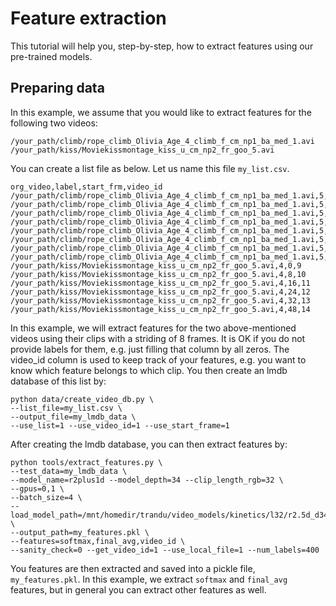# Feature extraction

This tutorial will help you, step-by-step, how to extract features using our pre-trained models.

## Preparing data

In this example, we assume that you would like to extract features for the following two videos:

```
/your_path/climb/rope_climb_Olivia_Age_4_climb_f_cm_np1_ba_med_1.avi
/your_path/kiss/Moviekissmontage_kiss_u_cm_np2_fr_goo_5.avi
```

You can create a list file as below. Let us name this file `my_list.csv`.

```
org_video,label,start_frm,video_id
/your_path/climb/rope_climb_Olivia_Age_4_climb_f_cm_np1_ba_med_1.avi,5,0,1
/your_path/climb/rope_climb_Olivia_Age_4_climb_f_cm_np1_ba_med_1.avi,5,8,2
/your_path/climb/rope_climb_Olivia_Age_4_climb_f_cm_np1_ba_med_1.avi,5,16,3
/your_path/climb/rope_climb_Olivia_Age_4_climb_f_cm_np1_ba_med_1.avi,5,24,4
/your_path/climb/rope_climb_Olivia_Age_4_climb_f_cm_np1_ba_med_1.avi,5,32,5
/your_path/climb/rope_climb_Olivia_Age_4_climb_f_cm_np1_ba_med_1.avi,5,48,6
/your_path/climb/rope_climb_Olivia_Age_4_climb_f_cm_np1_ba_med_1.avi,5,56,7
/your_path/climb/rope_climb_Olivia_Age_4_climb_f_cm_np1_ba_med_1.avi,5,64,8
/your_path/kiss/Moviekissmontage_kiss_u_cm_np2_fr_goo_5.avi,4,0,9
/your_path/kiss/Moviekissmontage_kiss_u_cm_np2_fr_goo_5.avi,4,8,10
/your_path/kiss/Moviekissmontage_kiss_u_cm_np2_fr_goo_5.avi,4,16,11
/your_path/kiss/Moviekissmontage_kiss_u_cm_np2_fr_goo_5.avi,4,24,12
/your_path/kiss/Moviekissmontage_kiss_u_cm_np2_fr_goo_5.avi,4,32,13
/your_path/kiss/Moviekissmontage_kiss_u_cm_np2_fr_goo_5.avi,4,48,14
```

In this example, we will extract features for the two above-mentioned videos using their clips with a striding of 8 frames. It is OK if you do not provide labels for them, e.g. just filling that column by all zeros. The video_id column is used to keep track of your features, e.g. you want to know which feature belongs to which clip. You then create an lmdb database of this list by:

```
python data/create_video_db.py \
--list_file=my_list.csv \
--output_file=my_lmdb_data \
--use_list=1 --use_video_id=1 --use_start_frame=1
```

After creating the lmdb database, you can then extract features by:

```
python tools/extract_features.py \
--test_data=my_lmdb_data \
--model_name=r2plus1d --model_depth=34 --clip_length_rgb=32 \
--gpus=0,1 \
--batch_size=4 \
--load_model_path=/mnt/homedir/trandu/video_models/kinetics/l32/r2.5d_d34_l32_ft_sports1m.pkl \
--output_path=my_features.pkl \
--features=softmax,final_avg,video_id \
--sanity_check=0 --get_video_id=1 --use_local_file=1 --num_labels=400
```

You features are then extracted and saved into a pickle file, `my_features.pkl`. In this example, we extract `softmax` and `final_avg` features, but in general you can extract other features as well.
